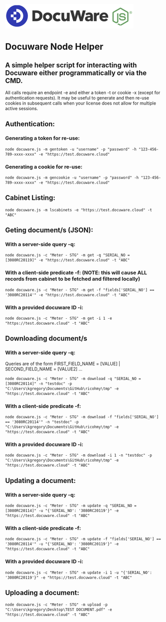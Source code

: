 ![image](preview_images/docuware_logo.png)
# Docuware Node Helper
## A simple helper script for interacting with Docuware either **programmatically** or via the **CMD**.

All calls require an endpoint -e and either a token -t or cookie -x (except for authentication requests).
It may be useful to generate and then re-use cookies in subsequent calls when your license does not allow for multiple active sessions.

## Authentication: 
### Generating a token for re-use:
```
node docuware.js -m gentoken -u "username" -p "password" -h "123-456-789-xxxx-xxxx" -e "https://test.docuware.cloud"
```
### Generating a cookie for re-use:
```
node docuware.js -m gencookie -u "username" -p "password" -h "123-456-789-xxxx-xxxx" -e "https://test.docuware.cloud"
```

## Cabinet Listing:
```
node docuware.js -m lscabinets -e "https://test.docuware.cloud" -t "ABC"
```

## Geting document/s (JSON):
### With a server-side query -q:
```
node docuware.js -c "Meter - STG" -m get -q "SERIAL_NO = [3080RC20119]" -e "https://test.docuware.cloud" -t "ABC"
```

### With a client-side predicate -f: (NOTE: this will cause ALL records from cabinet to be fetched and filtered locally)
```
node docuware.js -c "Meter - STG" -m get -f "fields['SERIAL_NO'] == '3080RC20114'" -e "https://test.docuware.cloud" -t "ABC"
```

### With a provided docuware ID -i: 
```
node docuware.js -c "Meter - STG" -m get -i 1 -e "https://test.docuware.cloud" -t "ABC"
```

## Downloading document/s

### With a server-side query -q:
Queries are of the form FIRST_FIELD_NAME = [VALUE] | SECOND_FIELD_NAME = [VALUE2] ...
```
node docuware.js -c "Meter - STG" -m download -q "SERIAL_NO = [3080RC20114]" -n "testdoc" -p "C:\Users\kgregory\Documents\GitHub\ricohmy\tmp" -e "https://test.docuware.cloud" -t "ABC"
```

### With a client-side predicate -f:
```
node docuware.js -c "Meter - STG" -m download -f "fields['SERIAL_NO'] == '3080RC20114'" -n "testdoc" -p "C:\Users\kgregory\Documents\GitHub\ricohmy\tmp" -e "https://test.docuware.cloud" -t "ABC"
```

### With a provided docuware ID -i: 
```
node docuware.js -c "Meter - STG" -m download -i 1 -n "testdoc" -p "C:\Users\kgregory\Documents\GitHub\ricohmy\tmp" -e "https://test.docuware.cloud" -t "ABC"
```

## Updating a document:

### With a server-side query -q:
```
node docuware.js -c "Meter - STG" -m update -q "SERIAL_NO = [3080RC20114]" -u "{'SERIAL_NO': '3080RC20119'}" -e "https://test.docuware.cloud" -t "ABC"
```

### With a client-side predicate -f:
```
node docuware.js -c "Meter - STG" -m update -f "fields['SERIAL_NO'] == '3080RC20114'" -u "{'SERIAL_NO': '3080RC20119'}" -e "https://test.docuware.cloud" -t "ABC"
```

### With a provided docuware ID -i: 
```
node docuware.js -c "Meter - STG" -m update -i 1 -u "{'SERIAL_NO': '3080RC20119'}" -e "https://test.docuware.cloud" -t "ABC"
```

## Uploading a document:

```
node docuware.js -c "Meter - STG" -m upload -p "C:\Users\kgregory\Desktop\TEST DOCUMENT.pdf" -e "https://test.docuware.cloud" -t "ABC"
```
